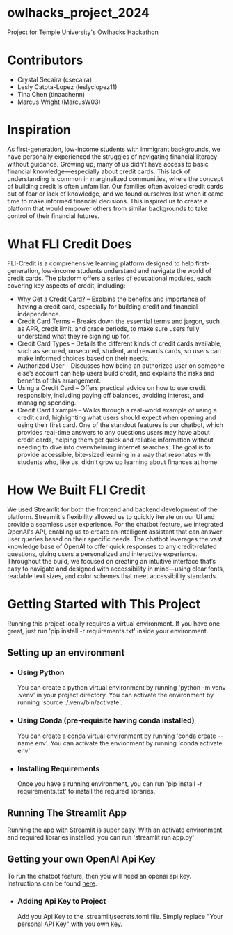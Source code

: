 # owlhacks_project_2024
Project for Temple University's Owlhacks Hackathon

# Contributors
- Crystal Secaira (csecaira)
- Lesly Catota-Lopez (leslyclopez11)
- Tina Chen (tinaachenn)
- Marcus Wright (MarcusW03)

# Inspiration
As first-generation, low-income students with immigrant backgrounds, we have personally experienced the struggles of navigating financial literacy without guidance. Growing up, many of us didn’t have access to basic financial knowledge—especially about credit cards. This lack of understanding is common in marginalized communities, where the concept of building credit is often unfamiliar. Our families often avoided credit cards out of fear or lack of knowledge, and we found ourselves lost when it came time to make informed financial decisions. This inspired us to create a platform that would empower others from similar backgrounds to take control of their financial futures.

# What FLI Credit Does
FLI-Credit is a comprehensive learning platform designed to help first-generation, low-income students understand and navigate the world of credit cards. The platform offers a series of educational modules, each covering key aspects of credit, including:
- Why Get a Credit Card? – Explains the benefits and importance of having a credit card, especially for building credit and financial independence.
- Credit Card Terms – Breaks down the essential terms and jargon, such as APR, credit limit, and grace periods, to make sure users fully understand what they’re signing up for.
- Credit Card Types – Details the different kinds of credit cards available, such as secured, unsecured, student, and rewards cards, so users can make informed choices based on their needs.
- Authorized User – Discusses how being an authorized user on someone else’s account can help users build credit, and explains the risks and benefits of this arrangement.
- Using a Credit Card – Offers practical advice on how to use credit responsibly, including paying off balances, avoiding interest, and managing spending.
- Credit Card Example – Walks through a real-world example of using a credit card, highlighting what users should expect when opening and using their first card.
One of the standout features is our chatbot, which provides real-time answers to any questions users may have about credit cards, helping them get quick and reliable information without needing to dive into overwhelming internet searches. The goal is to provide accessible, bite-sized learning in a way that resonates with students who, like us, didn’t grow up learning about finances at home.

# How We Built FLI Credit
We used Streamlit for both the frontend and backend development of the platform. Streamlit's flexibility allowed us to quickly iterate on our UI and provide a seamless user experience. For the chatbot feature, we integrated OpenAI's API, enabling us to create an intelligent assistant that can answer user queries based on their specific needs. The chatbot leverages the vast knowledge base of OpenAI to offer quick responses to any credit-related questions, giving users a personalized and interactive experience. Throughout the build, we focused on creating an intuitive interface that’s easy to navigate and designed with accessibility in mind—using clear fonts, readable text sizes, and color schemes that meet accessibility standards.

# Getting Started with This Project
Running this project locally requires a virtual environment. If you have one great, just run 'pip install -r requirements.txt' inside your environment. 

## Setting up an environment
- ### Using Python
  You can create a python virtual environment by running 'python -m venv .venv' in your project directory.
  You can activate the environment by running 'source ./.venv/bin/activate'.
- ### Using Conda (pre-requisite having conda installed)
  You can create a conda virtual environment by running 'conda create --name env'.
  You can activate the envionment by running 'conda activate env'
- ### Installing Requirements
  Once you have a running environment, you can run 'pip install -r requirements.txt' to install the required libraries.

## Running The Streamlit App
Running the app with Streamlit is super easy! With an activate environment and required libraries installed, you can run 'streamlit run app.py'

## Getting your own OpenAI Api Key
To run the chatbot feature, then you will need an openai api key. Instructions can be found [here](https://platform.openai.com/api-keys).
- ### Adding Api Key to Project
  Add you Api Key to the .streamlit/secrets.toml file. Simply replace "Your personal API Key" with you own key. 

